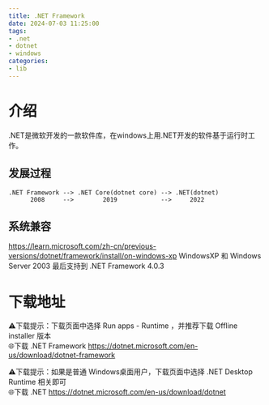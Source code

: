 ```yaml
---
title: .NET Framework
date: 2024-07-03 11:25:00
tags:
- .net
- dotnet
- windows
categories:
- lib
---
```


# 介绍
.NET是微软开发的一款软件库，在windows上用.NET开发的软件基于运行时工作。

<!-- more -->
## 发展过程

```
.NET Framework --> .NET Core(dotnet core) --> .NET(dotnet)
      2008     -->        2019            -->     2022
```

## 系统兼容
https://learn.microsoft.com/zh-cn/previous-versions/dotnet/framework/install/on-windows-xp WindowsXP 和 Windows Server 2003 最后支持到 .NET Framework 4.0.3

# 下载地址
⚠️下载提示：下载页面中选择 Run apps - Runtime ，并推荐下载 Offline installer 版本  
🌐下载 .NET Framework https://dotnet.microsoft.com/en-us/download/dotnet-framework

⚠️下载提示：如果是普通 Windows桌面用户，下载页面中选择 .NET Desktop Runtime 相关即可  
🌐下载 .NET https://dotnet.microsoft.com/en-us/download/dotnet
